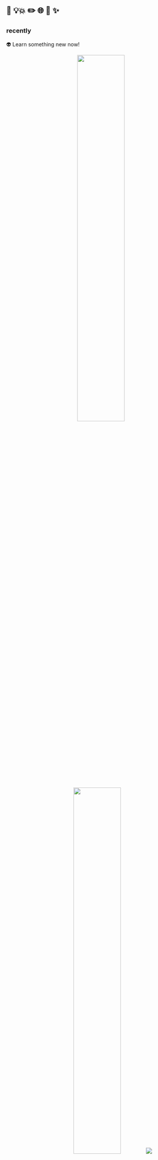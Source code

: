 ## 👋 :bulb::boom: :pencil2: :globe_with_meridians: :tada: :sparkles:

### recently
:alien: Learn something new now!

<p align="center">
  <img height="50%" width="auto" src ="https://github-readme-stats.vercel.app/api?username=qinye233&show_icons=true&count_private=true&theme=darcula&hide_border=true&hide=issues,contribs&bg_color=00000000">
  <img height="50%" width="auto" src ="https://github-readme-stats.vercel.app/api/top-langs/?username=qinye233&layout=compact&hide_border=true&theme=darcula&bg_color=00000000&langs_count=6&hide=jupyter%20notebook,tex,css,php&exclude_repo=Pacman-AI">
  <img src ="https://github-readme-streak-stats.herokuapp.com?user=qinye233&theme=darcula&hide_border=true&background=FFFFFF00">
</p>

<!--
**qinye233/qinye233** is a ✨ _special_ ✨ repository because its `README.md` (this file) appears on your GitHub profile.

Here are some ideas to get you started:

- 🔭 I’m currently working on ...
- 🌱 I’m currently learning ...
- 👯 I’m looking to collaborate on ...
- 🤔 I’m looking for help with ...
- 💬 Ask me about ...
- 📫 How to reach me: ...
- 😄 Pronouns: ...
- ⚡ Fun fact: ...
-->
